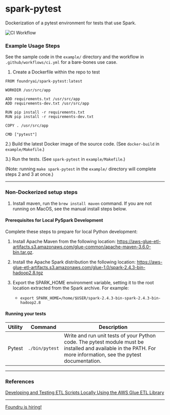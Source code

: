 # spark-pytest
Dockerization of a pytest environment for tests that use Spark.

![CI Workflow](https://github.com/FoundryAI/spark-pytest/workflows/CI%20Workflow/badge.svg)

### Example Usage Steps

See the sample code in the `example/` directory and the workflow in `.github/workflows/ci.yml` for a bare-bones use case.

1. Create a Dockerfile within the repo to test
```
FROM foundryai/spark-pytest:latest

WORKDIR /usr/src/app

ADD requirements.txt /usr/src/app
ADD requirements-dev.txt /usr/src/app

RUN pip install -r requirements.txt
RUN pip install -r requirements-dev.txt

COPY . /usr/src/app

CMD ["pytest"]

```

2.) Build the latest Docker image of the source code. (See `docker-build` in `example/Makefile`.)

3.) Run the tests. (See `spark-pytest` in `example/Makefile`.)

(Note: running `make spark-pytest` in the `example/` directory will complete steps 2 and 3 at once.)


---
### Non-Dockerized setup steps
1. Install maven, run the `brew install maven` command. If you are not running on MacOS, see the manual install steps below.

#### Prerequisites for Local PySpark Development
Complete these steps to prepare for local Python development:

1. Install Apache Maven from the following location: https://aws-glue-etl-artifacts.s3.amazonaws.com/glue-common/apache-maven-3.6.0-bin.tar.gz.

2. Install the Apache Spark distribution the following location: https://aws-glue-etl-artifacts.s3.amazonaws.com/glue-1.0/spark-2.4.3-bin-hadoop2.8.tgz 

3. Export the SPARK_HOME environment variable, setting it to the root location extracted from the Spark archive. For example:
    - `export SPARK_HOME=/home/$USER/spark-2.4.3-bin-spark-2.4.3-bin-hadoop2.8`

#### Running your tests

|Utility|Command|Description|
|---|---|---|
|Pytest|`./bin/pytest`|Write and run unit tests of your Python code. The pytest module must be installed and available in the PATH. For more information, see the pytest documentation.|



---
### References
[Developing and Testing ETL Scripts Locally Using the AWS Glue ETL Library](https://docs.aws.amazon.com/glue/latest/dg/aws-glue-programming-etl-libraries.html)


---
[Foundru is hiring!](https://foundry.ai/careers/)